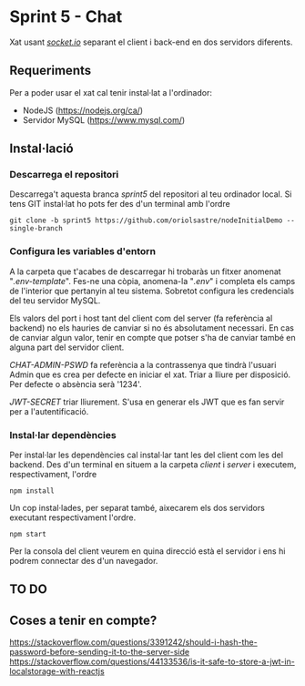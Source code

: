 # Sprint 5 - Chat

Xat usant _[socket.io](https://socket.io/)_ separant el client i back-end en dos servidors diferents.

## Requeriments

Per a poder usar el xat cal tenir instal·lat a l'ordinador:

* NodeJS (https://nodejs.org/ca/)
* Servidor MySQL (https://www.mysql.com/)

## Instal·lació

### Descarrega el repositori

Descarrega't aquesta branca _sprint5_ del repositori al teu ordinador local. Si tens GIT instal·lat ho pots fer des d'un terminal amb l'ordre

    git clone -b sprint5 https://github.com/oriolsastre/nodeInitialDemo --single-branch

### Configura les variables d'entorn

A la carpeta que t'acabes de descarregar hi trobaràs un fitxer anomenat "_.env-template_". Fes-ne una còpia, anomena-la "_.env_" i completa els camps de l'interior que pertanyin al teu sistema. Sobretot configura les credencials del teu servidor MySQL.

Els valors del port i host tant del client com del server (fa referència al backend) no els hauries de canviar si no és absolutament necessari. En cas de canviar algun valor, tenir en compte que potser s'ha de canviar també en alguna part del servidor client.

_CHAT-ADMIN-PSWD_ fa referència a la contrassenya que tindrà l'usuari Admin que es crea per defecte en iniciar el xat. Triar a lliure per disposició. Per defecte o absència serà '1234'.

_JWT-SECRET_ triar lliurement. S'usa en generar els JWT que es fan servir per a l'autentificació.

### Instal·lar dependències

Per instal·lar les dependències cal instal·lar tant les del client com les del backend. Des d'un terminal en situem a la carpeta _client_ i _server_ i executem, respectivament, l'ordre

    npm install


Un cop instal·lades, per separat també, aixecarem els dos servidors executant respectivament l'ordre.

    npm start

Per la consola del client veurem en quina direcció està el servidor i ens hi podrem connectar des d'un navegador.


## TO DO


## Coses a tenir en compte?
https://stackoverflow.com/questions/3391242/should-i-hash-the-password-before-sending-it-to-the-server-side
https://stackoverflow.com/questions/44133536/is-it-safe-to-store-a-jwt-in-localstorage-with-reactjs